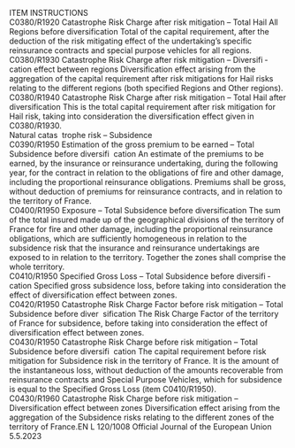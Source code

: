  
ITEM  INSTRUCTIONS  
C0380/R1920  Catastrophe Risk Charge after 
risk mitigation – Total Hail All 
Regions before diversification  Total of the capital requirement, after the deduction of the risk mitigating effect of 
the undertaking’s specific reinsurance contracts and special purpose vehicles for all 
regions.  
C0380/R1930  Catastrophe Risk Charge after 
risk mitigation – Diversifi ­
cation effect between regions  Diversification effect arising from the aggregation of the capital requirement after 
risk mitigations for Hail risks relating to the different regions (both specified 
Regions and Other regions).  
C0380/R1940  Catastrophe Risk Charge after 
risk mitigation – Total Hail 
after diversification  This is the total capital requirement after risk mitigation for Hail risk, taking into 
consideration the diversification effect given in C0380/R1930.  
Natural catas ­
trophe risk – 
Subsidence  
C0390/R1950  Estimation of the gross 
premium to be earned – Total 
Subsidence before diversifi ­
cation  An estimate of the premiums to be earned, by the insurance or reinsurance 
undertaking, during the following year, for the contract in relation to the 
obligations of fire and other damage, including the proportional reinsurance 
obligations. 
Premiums shall be gross, without deduction of premiums for reinsurance 
contracts, and in relation to the territory of France.  
C0400/R1950  Exposure – Total Subsidence 
before diversification  The sum of the total insured made up of the geographical divisions of the 
territory of France for fire and other damage, including the proportional 
reinsurance obligations, which are sufficiently homogeneous in relation to the 
subsidence risk that the insurance and reinsurance undertakings are exposed to 
in relation to the territory. Together the zones shall comprise the whole territory.  
C0410/R1950  Specified Gross Loss – Total 
Subsidence before diversifi ­
cation  Specified gross subsidence loss, before taking into consideration the effect of 
diversification effect between zones.  
C0420/R1950  Catastrophe Risk Charge 
Factor before risk mitigation – 
Total Subsidence before diver ­
sification  The Risk Charge Factor of the territory of France for subsidence, before taking 
into consideration the effect of diversification effect between zones.  
C0430/R1950  Catastrophe Risk Charge 
before risk mitigation – Total 
Subsidence before diversifi ­
cation  The capital requirement before risk mitigation for Subsidence risk in the territory 
of France. It is the amount of the instantaneous loss, without deduction of the 
amounts recoverable from reinsurance contracts and Special Purpose Vehicles, 
which for subsidence is equal to the Specified Gross Loss (item C0410/R1950).  
C0430/R1960  Catastrophe Risk Charge 
before risk mitigation – 
Diversification effect between 
zones  Diversification effect arising from the aggregation of the Subsidence risks relating 
to the different zones of the territory of France.EN  L 120/1008 Official Journal of the European Union 5.5.2023